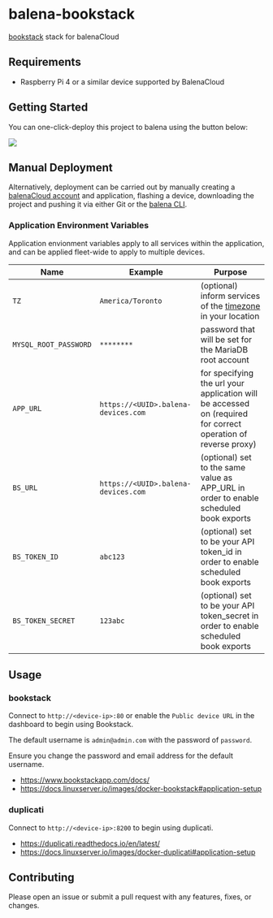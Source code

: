 # balena-bookstack

[bookstack](https://www.bookstackapp.com) stack for balenaCloud

## Requirements

- Raspberry Pi 4 or a similar device supported by BalenaCloud

## Getting Started

You can one-click-deploy this project to balena using the button below:

[![](https://balena.io/deploy.svg)](https://dashboard.balena-cloud.com/deploy?repoUrl=https://github.com/klutchell/balena-bookstack&defaultDeviceType=raspberrypi4-64)

## Manual Deployment

Alternatively, deployment can be carried out by manually creating a [balenaCloud account](https://dashboard.balena-cloud.com) and application, flashing a device, downloading the project and pushing it via either Git or the [balena CLI](https://github.com/balena-io/balena-cli).

### Application Environment Variables

Application envionment variables apply to all services within the application, and can be applied fleet-wide to apply to multiple devices.

|Name|Example|Purpose|
|---|---|---|
|`TZ`|`America/Toronto`|(optional) inform services of the [timezone](https://en.wikipedia.org/wiki/List_of_tz_database_time_zones) in your location|
|`MYSQL_ROOT_PASSWORD`|`********`|password that will be set for the MariaDB root account|
|`APP_URL`|`https://<UUID>.balena-devices.com`|for specifying the url your application will be accessed on (required for correct operation of reverse proxy)|
|`BS_URL`|`https://<UUID>.balena-devices.com`| (optional) set to the same value as APP_URL in order to enable scheduled book exports|
|`BS_TOKEN_ID`|`abc123`|(optional) set to be your API token_id in order to enable scheduled book exports|
|`BS_TOKEN_SECRET`|`123abc`|(optional) set to be your API token_secret in order to enable scheduled book exports|

## Usage

### bookstack

Connect to `http://<device-ip>:80` or enable the `Public device URL` in the dashboard to begin using Bookstack.

The default username is `admin@admin.com` with the password of `password`.

Ensure you change the password and email address for the default username.

- <https://www.bookstackapp.com/docs/>
- <https://docs.linuxserver.io/images/docker-bookstack#application-setup>


### duplicati

Connect to `http://<device-ip>:8200` to begin using duplicati.

- <https://duplicati.readthedocs.io/en/latest/>
- <https://docs.linuxserver.io/images/docker-duplicati#application-setup>

## Contributing

Please open an issue or submit a pull request with any features, fixes, or changes.
